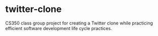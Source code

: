 # twitter-clone
CS350 class group project for creating a Twitter clone while practicing efficient software development life cycle practices.
